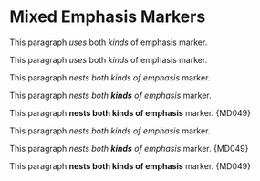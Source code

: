 # Mixed Emphasis Markers

This paragraph *uses* both _kinds_ of emphasis marker.

This paragraph _uses_ both *kinds* of emphasis marker.

This paragraph *nests both _kinds_ of emphasis* marker.

This paragraph *nests both __kinds__ of emphasis* marker.

This paragraph **nests both __kinds__ of emphasis** marker. {MD049}

This paragraph _nests both *kinds* of emphasis_ marker.

This paragraph _nests both **kinds** of emphasis_ marker. {MD049}

This paragraph __nests both **kinds** of emphasis__ marker. {MD049}
